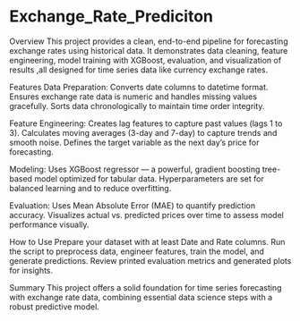 # Exchange_Rate_Prediciton
Overview
This project provides a clean, end-to-end pipeline for forecasting exchange rates using historical data. It demonstrates data cleaning, feature engineering, model training with XGBoost, evaluation, and visualization of results ,all designed for time series data like currency exchange rates.

Features
Data Preparation:
Converts date columns to datetime format.
Ensures exchange rate data is numeric and handles missing values gracefully.
Sorts data chronologically to maintain time order integrity.

Feature Engineering:
Creates lag features to capture past values (lags 1 to 3).
Calculates moving averages (3-day and 7-day) to capture trends and smooth noise.
Defines the target variable as the next day’s price for forecasting.

Modeling:
Uses XGBoost regressor — a powerful, gradient boosting tree-based model optimized for tabular data.
Hyperparameters are set for balanced learning and to reduce overfitting.

Evaluation:
Uses Mean Absolute Error (MAE) to quantify prediction accuracy.
Visualizes actual vs. predicted prices over time to assess model performance visually.

How to Use
Prepare your dataset with at least Date and Rate columns.
Run the script to preprocess data, engineer features, train the model, and generate predictions.
Review printed evaluation metrics and generated plots for insights.

Summary
This project offers a solid foundation for time series forecasting with exchange rate data, combining essential data science steps with a robust predictive model. 

